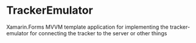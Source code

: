 # TrackerEmulator

Xamarin.Forms MVVM template application for implementing the tracker-emulator for connecting the tracker to the server or other things

